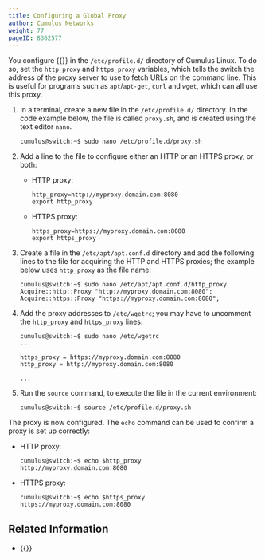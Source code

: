 ```yaml
---
title: Configuring a Global Proxy
author: Cumulus Networks
weight: 77
pageID: 8362577
---
```

You configure
{{<exlink url="https://wiki.archlinux.org/index.php/proxy_settings" text="global HTTP and HTTPS proxies">}}
in the `/etc/profile.d/` directory of Cumulus Linux. To do so, set the
`http_proxy` and `https_proxy` variables, which tells the switch the
address of the proxy server to use to fetch URLs on the command line.
This is useful for programs such as `apt`/`apt-get`, `curl` and `wget`,
which can all use this proxy.

1.  In a terminal, create a new file in the `/etc/profile.d/` directory.
    In the code example below, the file is called `proxy.sh`, and is
    created using the text editor `nano`.

        cumulus@switch:~$ sudo nano /etc/profile.d/proxy.sh

2.  Add a line to the file to configure either an HTTP or an HTTPS
    proxy, or both:

      - HTTP proxy:

            http_proxy=http://myproxy.domain.com:8080
            export http_proxy

      - HTTPS proxy:

            https_proxy=https://myproxy.domain.com:8080
            export https_proxy

3.  Create a file in the `/etc/apt/apt.conf.d` directory and add the
    following lines to the file for acquiring the HTTP and HTTPS
    proxies; the example below uses `http_proxy` as the file name:

        cumulus@switch:~$ sudo nano /etc/apt/apt.conf.d/http_proxy
        Acquire::http::Proxy "http://myproxy.domain.com:8080";
        Acquire::https::Proxy "https://myproxy.domain.com:8080";

4.  Add the proxy addresses to `/etc/wgetrc`; you may have to uncomment
    the `http_proxy` and `https_proxy` lines:

        cumulus@switch:~$ sudo nano /etc/wgetrc
        ...
         
        https_proxy = https://myproxy.domain.com:8080
        http_proxy = http://myproxy.domain.com:8080
         
        ...

5.  Run the `source` command, to execute the file in the current
    environment:

        cumulus@switch:~$ source /etc/profile.d/proxy.sh

The proxy is now configured. The `echo` command can be used to confirm a
proxy is set up correctly:

  - HTTP proxy:

        cumulus@switch:~$ echo $http_proxy
        http://myproxy.domain.com:8080
  - HTTPS proxy:

        cumulus@switch:~$ echo $https_proxy
        https://myproxy.domain.com:8080

## Related Information

  - {{<exlink url="https://support.cumulusnetworks.com/hc/en-us/articles/232058388-Setting-up-an-apt-Package-Cache" text="Setting up an apt package cache">}}
